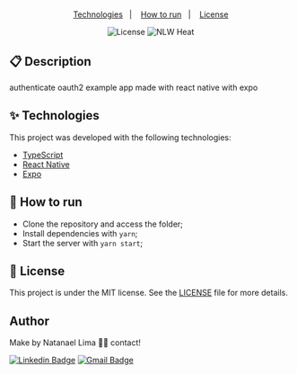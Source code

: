 <h1 align="center"></h1>

<p align="center">
  <a href="#-technologies">Technologies</a>&nbsp;&nbsp;&nbsp;|&nbsp;&nbsp;&nbsp;
  <a href="#-How-to-run">How to run</a>&nbsp;&nbsp;&nbsp;|&nbsp;&nbsp;&nbsp;
  <a href="#-license">License</a>
</p>

<p align="center">
  <img alt="License" src="https://img.shields.io/static/v1?label=license&message=MIT&color=8257E5&labelColor=000000">
  <img src="https://img.shields.io/static/v1?label=example&message=pdf-report-generator&color=8257E5&labelColor=000000" alt="NLW Heat" />
</p>

## 📋 Description

authenticate oauth2 example app made with react native with expo 

## ✨ Technologies

This project was developed with the following technologies:

- [TypeScript](https://www.typescriptlang.org/)
- [React Native](https://reactnative.dev/)
- [Expo](https://docs.expo.dev/)

## 🚀 How to run

- Clone the repository and access the folder;
- Install dependencies with `yarn`;
- Start the server with `yarn start`;

## 📄 License

This project is under the MIT license. See the [LICENSE](LICENSE) file for more details.

## Author

Make by Natanael Lima 👋🏽 contact!

[![Linkedin Badge](https://img.shields.io/badge/-Natanelvich-blue?style=flat-square&logo=Linkedin&logoColor=white&link=https://www.linkedin.com/in/natanaelvich/)](https://www.linkedin.com/in/natanaelvich/)
[![Gmail Badge](https://img.shields.io/badge/-taelima1997@gmail.com-red?style=flat-square&link=mailto:taelima1997@gmail.com)](mailto:taelima1997@gmail.com)
